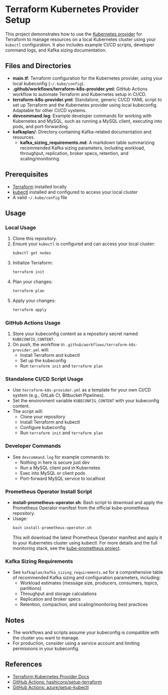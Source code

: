# Terraform Kubernetes Provider Setup

This project demonstrates how to use the [Kubernetes provider](https://registry.terraform.io/providers/hashicorp/kubernetes/latest/docs) for Terraform to manage resources on a local Kubernetes cluster using your `kubectl` configuration. It also includes example CI/CD scripts, developer command logs, and Kafka sizing documentation.

## Files and Directories

- **main.tf**: Terraform configuration for the Kubernetes provider, using your local kubeconfig (`~/.kube/config`).
- **.github/workflows/terraform-k8s-provider.yml**: GitHub Actions workflow to automate Terraform and Kubernetes setup in CI/CD.
- **terraform-k8s-provider.yml**: Standalone, generic CI/CD YAML script to set up Terraform and the Kubernetes provider using local kubeconfig. Adaptable for other CI/CD systems.
- **devcommand.log**: Example developer commands for working with Kubernetes and MySQL, such as running a MySQL client, executing into pods, and port-forwarding.
- **kafkaplan/**: Directory containing Kafka-related documentation and resources.
  - **kafka_sizing_requirements.md**: A markdown table summarizing recommended Kafka sizing parameters, including workload, throughput, replication, broker specs, retention, and scaling/monitoring.

## Prerequisites

- [Terraform](https://www.terraform.io/downloads.html) installed locally
- [kubectl](https://kubernetes.io/docs/tasks/tools/) installed and configured to access your local cluster
- A valid `~/.kube/config` file

## Usage

### Local Usage
1. Clone this repository.
2. Ensure your `kubectl` is configured and can access your local cluster:
   ```sh
   kubectl get nodes
   ```
3. Initialize Terraform:
   ```sh
   terraform init
   ```
4. Plan your changes:
   ```sh
   terraform plan
   ```
5. Apply your changes:
   ```sh
   terraform apply
   ```

### GitHub Actions Usage
1. Store your kubeconfig content as a repository secret named `KUBECONFIG_CONTENT`.
2. On push, the workflow in `.github/workflows/terraform-k8s-provider.yml` will:
   - Install Terraform and kubectl
   - Set up the kubeconfig
   - Run `terraform init` and `terraform plan`

### Standalone CI/CD Script Usage
- Use `terraform-k8s-provider.yml` as a template for your own CI/CD system (e.g., GitLab CI, Bitbucket Pipelines).
- Set the environment variable `KUBECONFIG_CONTENT` with your kubeconfig content.
- The script will:
  - Clone your repository
  - Install Terraform and kubectl
  - Configure kubeconfig
  - Run `terraform init` and `terraform plan`

### Developer Commands
- See `devcommand.log` for example commands to:
  - Nothing in here is secure just dev
  - Run a MySQL client pod in Kubernetes
  - Exec into MySQL or client pods
  - Port-forward MySQL service to localhost

### Prometheus Operator Install Script
- **install-prometheus-operator.sh**: Bash script to download and apply the Prometheus Operator manifest from the official kube-prometheus repository.
- Usage:
  ```sh
  bash install-prometheus-operator.sh
  ```
  This will download the latest Prometheus Operator manifest and apply it to your Kubernetes cluster using kubectl. For more details and the full monitoring stack, see the [kube-prometheus project](https://github.com/prometheus-operator/kube-prometheus).

### Kafka Sizing Requirements
- See `kafkaplan/kafka_sizing_requirements.md` for a comprehensive table of recommended Kafka sizing and configuration parameters, including:
  - Workload estimates (message size, producers, consumers, topics, partitions)
  - Throughput and storage calculations
  - Replication and broker specs
  - Retention, compaction, and scaling/monitoring best practices

## Notes
- The workflows and scripts assume your kubeconfig is compatible with the cluster you want to manage.
- For production, consider using a service account and limiting permissions in your kubeconfig.

## References
- [Terraform Kubernetes Provider Docs](https://registry.terraform.io/providers/hashicorp/kubernetes/latest/docs)
- [GitHub Actions: hashicorp/setup-terraform](https://github.com/hashicorp/setup-terraform)
- [GitHub Actions: azure/setup-kubectl](https://github.com/Azure/setup-kubectl) 